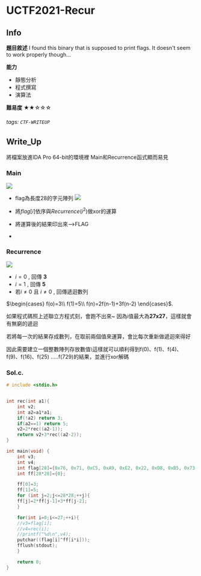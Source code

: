 UCTF2021-Recur
===
## Info
**題目敘述**
I found this binary that is supposed to print flags.
It doesn't seem to work properly though...

**能力**
- 靜態分析
- 程式撰寫
- 演算法

**難易度**
★★☆☆☆

###### tags: `CTF-WRITEUP`

## Write_Up
將檔案放進IDA Pro 64-bit的環境裡
Main和Recurrence函式顯而易見
### Main
![](https://i.imgur.com/EoUx6p9.png)

- flag為長度28的字元陣列
    ![](https://i.imgur.com/WPcSagN.png)
    
- 將$flag[i]$依序與$Recurrence(i^2)$做xor的運算
- 將運算後的結果印出來-->FLAG
- 
### Recurrence
![](https://i.imgur.com/3qfPUGu.png)

- $i=0$ , 回傳 **3**
- $i=1$ , 回傳 **5**
- 若$i\neq0$ 且 $i\neq0$ , 回傳遞迴數列 

$\begin{cases}
f(o)=3\\
f(1)=5\\
f(n)=2f(n-1)+3f(n-2)
\end{cases}$.

如果程式碼照上述聯立方程式刻，會跑不出來~
因為i值最大為**27x27**，這樣就會有無窮的遞迴

若將每一次的結果存成數列，在取前兩個值來運算，會比每次重新做遞迴來得好

因此需要建立一個整數陣列存放數值\這樣就可以順利得到f(0)、f(1)、f(4)、f(9)、f(16)、f(25) .....f(729)的結果，並進行xor解碼

### Sol.c.
```c
# include <stdio.h>


int rec(int a1){
    int v2;
    int a2=a1*a1;
    if(!a2) return 3;
    if(a2==1) return 5;
    v2=2*rec((a2-1));
    return v2+3*rec((a2-2));    
}

int main(void) {
    int v3;
    int v4;
    int flag[28]={0x76, 0x71, 0xC5, 0xA9, 0xE2, 0x22, 0xD8, 0xB5, 0x73, 0xF1, 0x92, 0x28, 0xB2, 0xBF, 0x90, 0x5A, 0x76, 0x77, 0xFC, 0xA6, 0xB3, 0x21, 0x90, 0xDA, 0x6F, 0xB5, 0xCF, 0x38};
    int ff[28*28]={0};

    ff[0]=3;
    ff[1]=5;
    for (int j=2;j<=28*28;++j){
    ff[j]=2*ff[j-1]+3*ff[j-2];    
    }

    for(int i=0;i<=27;++i){
    //v3=flag[i];
    //v4=rec(i);
    //printf("%d\n",v4);
    putchar((flag[i]^ff[i*i]));
    fflush(stdout);
    }

    return 0;
}
```






